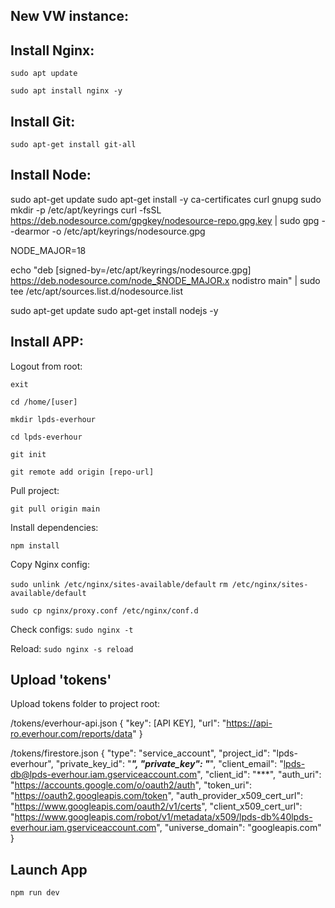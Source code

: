 ## New VW instance:

## Install Nginx:

```sudo apt update```

```sudo apt install nginx -y```

## Install Git:

```sudo apt-get install git-all```

## Install Node:

sudo apt-get update
sudo apt-get install -y ca-certificates curl gnupg
sudo mkdir -p /etc/apt/keyrings
curl -fsSL https://deb.nodesource.com/gpgkey/nodesource-repo.gpg.key | sudo gpg --dearmor -o /etc/apt/keyrings/nodesource.gpg

NODE_MAJOR=18

echo "deb [signed-by=/etc/apt/keyrings/nodesource.gpg] https://deb.nodesource.com/node_$NODE_MAJOR.x nodistro main" | sudo tee /etc/apt/sources.list.d/nodesource.list

sudo apt-get update
sudo apt-get install nodejs -y


## Install APP:

Logout from root:

```exit```

```cd /home/[user]```

```mkdir lpds-everhour```

```cd lpds-everhour```

```git init```

```git remote add origin [repo-url]```

Pull project:

```git pull origin main```

Install dependencies:

```npm install```

Copy Nginx config:

```sudo unlink /etc/nginx/sites-available/default```
```rm /etc/nginx/sites-available/default```

```sudo cp nginx/proxy.conf /etc/nginx/conf.d```

Check configs:
```sudo nginx -t```

Reload:
```sudo nginx -s reload```

## Upload 'tokens'

Upload tokens folder to project root:

/tokens/everhour-api.json
{
    "key": [API KEY],
    "url": "https://api-ro.everhour.com/reports/data"
}

/tokens/firestore.json
{
  "type": "service_account",
  "project_id": "lpds-everhour",
  "private_key_id": "***",
  "private_key": "***",
  "client_email": "lpds-db@lpds-everhour.iam.gserviceaccount.com",
  "client_id": "***",
  "auth_uri": "https://accounts.google.com/o/oauth2/auth",
  "token_uri": "https://oauth2.googleapis.com/token",
  "auth_provider_x509_cert_url": "https://www.googleapis.com/oauth2/v1/certs",
  "client_x509_cert_url": "https://www.googleapis.com/robot/v1/metadata/x509/lpds-db%40lpds-everhour.iam.gserviceaccount.com",
  "universe_domain": "googleapis.com"
}

## Launch App
```npm run dev```